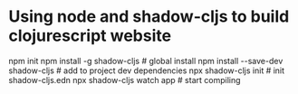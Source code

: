 # Using node and shadow-cljs to build clojurescript website


npm init
npm install -g shadow-cljs # global install
npm install --save-dev shadow-cljs # add to project dev dependencies
npx shadow-cljs init # init shadow-cljs.edn
npx shadow-cljs watch app # start compiling
